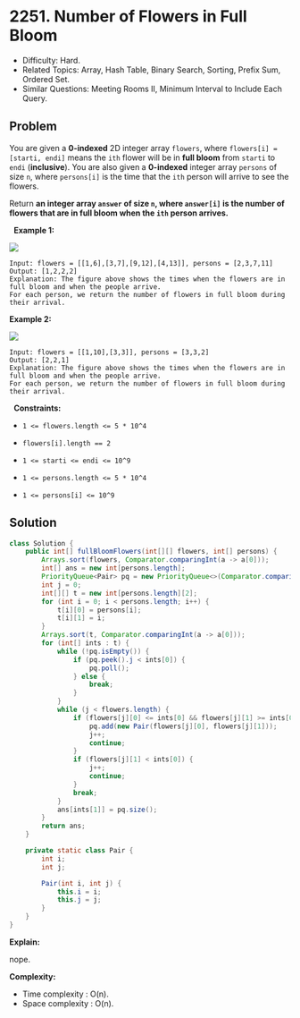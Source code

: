 # 2251. Number of Flowers in Full Bloom

- Difficulty: Hard.
- Related Topics: Array, Hash Table, Binary Search, Sorting, Prefix Sum, Ordered Set.
- Similar Questions: Meeting Rooms II, Minimum Interval to Include Each Query.

## Problem

You are given a **0-indexed** 2D integer array ```flowers```, where ```flowers[i] = [starti, endi]``` means the ```ith``` flower will be in **full bloom** from ```starti``` to ```endi``` (**inclusive**). You are also given a **0-indexed** integer array ```persons``` of size ```n```, where ```persons[i]``` is the time that the ```ith``` person will arrive to see the flowers.

Return **an integer array **```answer```** of size **```n```**, where **```answer[i]```** is the **number** of flowers that are in full bloom when the **```ith```** person arrives.**

 
**Example 1:**

![](https://assets.leetcode.com/uploads/2022/03/02/ex1new.jpg)

```
Input: flowers = [[1,6],[3,7],[9,12],[4,13]], persons = [2,3,7,11]
Output: [1,2,2,2]
Explanation: The figure above shows the times when the flowers are in full bloom and when the people arrive.
For each person, we return the number of flowers in full bloom during their arrival.
```

**Example 2:**

![](https://assets.leetcode.com/uploads/2022/03/02/ex2new.jpg)

```
Input: flowers = [[1,10],[3,3]], persons = [3,3,2]
Output: [2,2,1]
Explanation: The figure above shows the times when the flowers are in full bloom and when the people arrive.
For each person, we return the number of flowers in full bloom during their arrival.
```

 
**Constraints:**


	
- ```1 <= flowers.length <= 5 * 10^4```
	
- ```flowers[i].length == 2```
	
- ```1 <= starti <= endi <= 10^9```
	
- ```1 <= persons.length <= 5 * 10^4```
	
- ```1 <= persons[i] <= 10^9```



## Solution

```java
class Solution {
    public int[] fullBloomFlowers(int[][] flowers, int[] persons) {
        Arrays.sort(flowers, Comparator.comparingInt(a -> a[0]));
        int[] ans = new int[persons.length];
        PriorityQueue<Pair> pq = new PriorityQueue<>(Comparator.comparingInt(a -> a.j));
        int j = 0;
        int[][] t = new int[persons.length][2];
        for (int i = 0; i < persons.length; i++) {
            t[i][0] = persons[i];
            t[i][1] = i;
        }
        Arrays.sort(t, Comparator.comparingInt(a -> a[0]));
        for (int[] ints : t) {
            while (!pq.isEmpty()) {
                if (pq.peek().j < ints[0]) {
                    pq.poll();
                } else {
                    break;
                }
            }
            while (j < flowers.length) {
                if (flowers[j][0] <= ints[0] && flowers[j][1] >= ints[0]) {
                    pq.add(new Pair(flowers[j][0], flowers[j][1]));
                    j++;
                    continue;
                }
                if (flowers[j][1] < ints[0]) {
                    j++;
                    continue;
                }
                break;
            }
            ans[ints[1]] = pq.size();
        }
        return ans;
    }

    private static class Pair {
        int i;
        int j;

        Pair(int i, int j) {
            this.i = i;
            this.j = j;
        }
    }
}
```

**Explain:**

nope.

**Complexity:**

* Time complexity : O(n).
* Space complexity : O(n).
